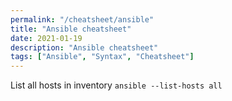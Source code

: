```yaml
---
permalink: "/cheatsheet/ansible"
title: "Ansible cheatsheet"
date: 2021-01-19
description: "Ansible cheatsheet"
tags: ["Ansible", "Syntax", "Cheatsheet"]
---
```


List all hosts in inventory 
`ansible --list-hosts all`
